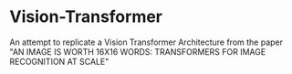# Vision-Transformer
An attempt to replicate a Vision Transformer Architecture from the paper "AN IMAGE IS WORTH 16X16 WORDS: TRANSFORMERS FOR IMAGE RECOGNITION AT SCALE"
